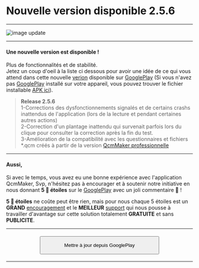 # Nouvelle version disponible 2.5.6

---
![image update][image]  

---

#### Une nouvelle version est disponible !
Plus de fonctionnalités et de stabilité.  
Jetez un coup d'oeil à la liste ci dessous pour avoir une idée de ce qui vous attend dans cette nouvelle [verion][GooglePlay] disponible sur [GooglePlay] (Si vous n'avez pas [GooglePlay] installé sur votre appareil, vous pouvez trouver le fichier installable [APK ici][apk]).  

> **Release 2.5.6**  
1-Corrections des dysfonctionnements signalés et de certains crashs inattendus de l'application (lors de la lecture et pendant certaines autres actions)  
2-Correction d'un plantage inattendu qui survenait parfois lors du clique pour consulter la correction après la fin du test.  
3-Amélioration de la compatibilité avec les questionnaires et fichiers *.qcm créés à partir de la version [QcmMaker professionnelle][details_pro]  

---

#### Aussi,
Si avec le temps, vous avez eu une bonne expérience avec l'application QcmMaker, Svp, n'hésitez pas à encourager et à soutenir notre initiative en nous donnant **5 🌟  étoiles**  sur le [GooglePlay] avec un joli commentaire 🙂 !  

**5 🌟 étoiles** ne coûte peut être rien, mais pour nous chaque  5 étoiles est un **GRAND** [encouragement][GooglePlay] et le **MEILLEUR** [support][GooglePlay] qui nous pousse à travailler d'avantage sur cette solution totalement **GRATUITE** et sans **PUBLICITE**.

---

#### <div style="text-align:center"><a  href="https://play.google.com/store/apps/details?id=com.devup.qcm.maker"><button style="padding-top:15px;padding-bottom:15px;padding-right:64px;padding-left:64px" >Mettre à jour depuis GooglePlay</button></a></div>


---

[details_pro]: https://qcmmaker.qmakertech.com/documentations/advantages-qcmmaker-pro/body-FR.md
[pro_qcm_file]: https://qcmmaker.qmakertech.com/qcmfiles/Just_for_fun.qcm
[GooglePlayPro]: https://play.google.com/store/apps/details?id=com.qmaker.qcm.maker
[GooglePlay]: https://play.google.com/store/apps/details?id=com.devup.qcm.maker
[image]: https://qcmmaker.qmakertech.com/notifications/app-update/resources/upgrade2.png
[apk]: https://qcmmaker.qmakertech.com/notifications/app-update/resources/qcmmaker-release.apk
